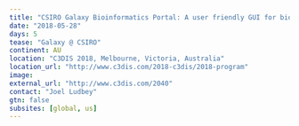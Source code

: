 ```yaml
---
title: "CSIRO Galaxy Bioinformatics Portal: A user friendly GUI for bioinformatics on HPC infrasructure"
date: "2018-05-28"
days: 5
tease: "Galaxy @ CSIRO"
continent: AU
location: "C3DIS 2018, Melbourne, Victoria, Australia"
location_url: "http://www.c3dis.com/2018-c3dis/2018-program"
image: 
external_url: "http://www.c3dis.com/2040" 
contact: "Joel Ludbey"
gtn: false
subsites: [global, us]
---
```

